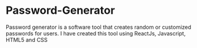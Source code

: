 # Password-Generator
 Password generator is a software tool that creates random or customized passwords for users. I have created this tool using ReactJs, Javascript, HTML5 and CSS

